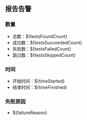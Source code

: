 ## 报告告警
### 数量
* 总数：${testsFoundCount}
* 成功数：${testsSucceededCount}
* 失败数：${testsFailedCount}
* 跳过数：${testsSkippedCount}
### 时间
* 开始时间：${timeStarted}
* 结束时间：${timeFinished}
### 失败原因
* ${failureReason}